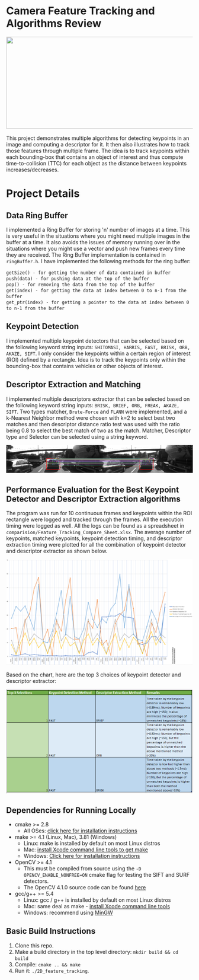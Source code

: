 # Camera Feature Tracking and Algorithms Review

<img src="images/keypoints.png" width="820" height="248" />

This project demonstrates multiple algorithms for detecting keypoints in an image and computing a descriptor for it. It then also illustrates how to track those features through multiple frame. The idea is to track keypoints within each bounding-box that contains an object of interest and thus compute time-to-collision (TTC) for each object as the distance between keypoints increases/decreases. 

# Project Details

## Data Ring Buffer  
I implemented a Ring Buffer for storing 'n' number of images at a time. This is very useful in the situations where you might need multiple images in the buffer at a time. It also avoids the issues of memory running over in the situations where you might use a vector and push new frames every time they are received. The Ring Buffer implementation is contained in ```ringBuffer.h```. I have implemented the following methods for the ring buffer:
 
 ```
 getSize() - for getting the number of data contained in buffer    
 push(data) - for pushing data at the top of the buffer   
 pop() - for removing the data from the top of the buffer   
 get(index) - for getting the data at index between 0 to n-1 from the buffer   
 get_ptr(index) - for getting a pointer to the data at index between 0 to n-1 from the buffer
 ```

## Keypoint Detection   
I implemented multiple keypoint detectors that can be selected based on the following keyword string inputs: ```SHITOMASI, HARRIS, FAST, BRISK, ORB, AKAZE, SIFT```. I only consider the keypoints within a certain region of interest (ROI) defined by a rectangle. Idea is to track the keypoints only within the bounding-box that contains vehicles or other objects of interest.  

## Descriptor Extraction and Matching   
I implemented multiple descriptors extractor that can be selected based on the following keyword string inputs: ```BRISK, BRIEF, ORB, FREAK, AKAZE, SIFT```. Two types matcher, ```Brute-Force``` and ```FLANN``` were implemented, and a k-Nearest Neighbor method were chosen with k=2 to select best two matches and then descriptor distance ratio test was used with the ratio being 0.8 to select the best match of two as the match. Matcher, Descriptor type and Selector can be selected using a string keyword.     

![](./images/matching_points.png)

## Performance Evaluation for the Best Keypoint Detector and Descriptor Extraction algorithms  
The program was run for 10 continuous frames and keypoints within the ROI rectangle were logged and tracked through the frames. All the execution timing were logged as well. All the logs can be found as a spreadsheet in ```comparision/Feature_Tracking_Compare_Sheet.xlsx```. The average number of keypoints, matched keypoints, keypoint detection timing, and descriptor extraction timing were plotted for all the combination of keypoint detector and descriptor extractor as shown below.

![](./comparision/algorithms_comparision_chart.png)  

Based on the chart, here are the top 3 choices of keypoint detector and descriptor extractor:  

![](./comparision/top3_algorithm_conclusion.png) 

## Dependencies for Running Locally
* cmake >= 2.8
  * All OSes: [click here for installation instructions](https://cmake.org/install/)
* make >= 4.1 (Linux, Mac), 3.81 (Windows)
  * Linux: make is installed by default on most Linux distros
  * Mac: [install Xcode command line tools to get make](https://developer.apple.com/xcode/features/)
  * Windows: [Click here for installation instructions](http://gnuwin32.sourceforge.net/packages/make.htm)
* OpenCV >= 4.1
  * This must be compiled from source using the `-D OPENCV_ENABLE_NONFREE=ON` cmake flag for testing the SIFT and SURF detectors.
  * The OpenCV 4.1.0 source code can be found [here](https://github.com/opencv/opencv/tree/4.1.0)
* gcc/g++ >= 5.4
  * Linux: gcc / g++ is installed by default on most Linux distros
  * Mac: same deal as make - [install Xcode command line tools](https://developer.apple.com/xcode/features/)
  * Windows: recommend using [MinGW](http://www.mingw.org/)

## Basic Build Instructions

1. Clone this repo.
2. Make a build directory in the top level directory: `mkdir build && cd build`
3. Compile: `cmake .. && make`
4. Run it: `./2D_feature_tracking`.